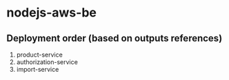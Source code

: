 # nodejs-aws-be

## Deployment order (based on outputs references)

1. product-service
1. authorization-service
1. import-service
